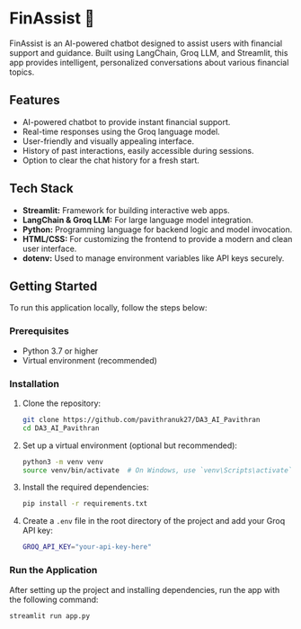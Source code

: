# FinAssist 🤖

FinAssist is an AI-powered chatbot designed to assist users with financial support and guidance. Built using LangChain, Groq LLM, and Streamlit, this app provides intelligent, personalized conversations about various financial topics. 

## Features
- AI-powered chatbot to provide instant financial support.
- Real-time responses using the Groq language model.
- User-friendly and visually appealing interface.
- History of past interactions, easily accessible during sessions.
- Option to clear the chat history for a fresh start.

## Tech Stack
- **Streamlit:** Framework for building interactive web apps.
- **LangChain & Groq LLM:** For large language model integration.
- **Python:** Programming language for backend logic and model invocation.
- **HTML/CSS:** For customizing the frontend to provide a modern and clean user interface.
- **dotenv:** Used to manage environment variables like API keys securely.

## Getting Started

To run this application locally, follow the steps below:

### Prerequisites

- Python 3.7 or higher
- Virtual environment (recommended)

### Installation

1. Clone the repository:
    ```bash
    git clone https://github.com/pavithranuk27/DA3_AI_Pavithran
    cd DA3_AI_Pavithran
    ```

2. Set up a virtual environment (optional but recommended):
    ```bash
    python3 -m venv venv
    source venv/bin/activate  # On Windows, use `venv\Scripts\activate`
    ```

3. Install the required dependencies:
    ```bash
    pip install -r requirements.txt
    ```

4. Create a `.env` file in the root directory of the project and add your Groq API key:
    ```bash
    GROQ_API_KEY="your-api-key-here"
    ```

### Run the Application

After setting up the project and installing dependencies, run the app with the following command:

```bash
streamlit run app.py
